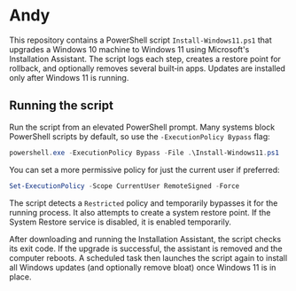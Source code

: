# Andy

This repository contains a PowerShell script `Install-Windows11.ps1` that upgrades a Windows 10 machine to Windows 11 using Microsoft's Installation Assistant. The script logs each step, creates a restore point for rollback, and optionally removes several built‑in apps. Updates are installed only after Windows 11 is running.

## Running the script

Run the script from an elevated PowerShell prompt. Many systems block PowerShell scripts by default, so use the `-ExecutionPolicy Bypass` flag:

```powershell
powershell.exe -ExecutionPolicy Bypass -File .\Install-Windows11.ps1
```

You can set a more permissive policy for just the current user if preferred:

```powershell
Set-ExecutionPolicy -Scope CurrentUser RemoteSigned -Force
```

The script detects a `Restricted` policy and temporarily bypasses it for the running process. It also attempts to create a system restore point. If the System Restore service is disabled, it is enabled temporarily.

After downloading and running the Installation Assistant, the script checks its exit code. If the upgrade is successful, the assistant is removed and the computer reboots. A scheduled task then launches the script again to install all Windows updates (and optionally remove bloat) once Windows 11 is in place.
